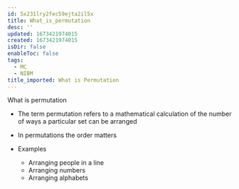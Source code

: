```yaml
---
id: 5x231lry2fec59ejta2il5x
title: What_is_permutation
desc: ''
updated: 1673421974015
created: 1673421974015
isDir: false
enableToc: false
tags:
  - MC
  - NIBM
title_imported: What is Permutation
---
```


What is permutation

- The term permutation refers to a mathematical calculation of the number of ways a particular set can be arranged

- In permutations the order matters 

- Examples 
	- Arranging people in a line
	- Arranging numbers 
	- Arranging alphabets